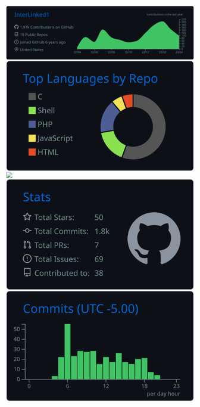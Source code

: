 [![](https://raw.githubusercontent.com/InterLinked1/InterLinked1/master/profile-summary-card-output/github_dark/0-profile-details.svg)](https://profile-summary-for-github.com/user/InterLinked1)
[![](https://raw.githubusercontent.com/InterLinked1/InterLinked1/master/profile-summary-card-output/github_dark/1-repos-per-language.svg)](https://github.com/InterLinked1?tab=repositories)
[![](https://github-profile-summary-cards.vercel.app/api/cards/most-commit-language?username=InterLinked1&theme=github_dark&exclude=python)](https://skyline.github.com/InterLinked1/2022)
[![](https://raw.githubusercontent.com/InterLinked1/InterLinked1/master/profile-summary-card-output/github_dark/3-stats.svg)](https://github.com/InterLinked1?tab=stars)
[![](https://raw.githubusercontent.com/InterLinked1/InterLinked1/master/profile-summary-card-output/github_dark/4-productive-time.svg)](https://github.com/InterLinked1?tab=overview)
